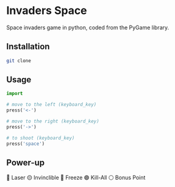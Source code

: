 # Invaders Space

Space invaders game in python, coded from the PyGame library.

## Installation


```bash
git clone 
```

## Usage

```python
import 

# move to the left (keyboard_key)
press('<-')

# move to the right (keyboard_key)
press('->')

# to shoot (keyboard_key)
press('space')
```

## Power-up

🔴  Laser
🟡  Invinclible
🔵  Freeze
🟣  Kill-All
⚪️  Bonus Point

